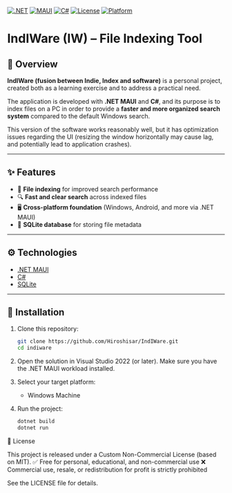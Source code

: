 [![.NET](https://img.shields.io/badge/.NET-7.0-blue?logo=.net&logoColor=white)](https://dotnet.microsoft.com/)
[![MAUI](https://img.shields.io/badge/.NET%20MAUI-UI-blueviolet?logo=.net&logoColor=white)](https://learn.microsoft.com/dotnet/maui/)
[![C#](https://img.shields.io/badge/C%23-Programming-blue?logo=c-sharp&logoColor=white)](https://learn.microsoft.com/dotnet/csharp/)
[![License](https://img.shields.io/badge/License-Non--Commercial-orange)](LICENSE)
[![Platform](https://img.shields.io/badge/Platform-Windows-lightgrey)](#)

# IndIWare (IW) – File Indexing Tool

## 📌 Overview
**IndIWare (fusion between Indie, Index and software)** is a personal project, created both as a learning exercise and to address a practical need.  

The application is developed with **.NET MAUI** and **C#**, and its purpose is to index files on a PC in order to provide a **faster and more organized search system** compared to the default Windows search.

This version of the software works reasonably well, but it has optimization issues regarding the UI (resizing the window horizontally may cause lag, and potentially lead to application crashes).

---

## ✨ Features
- 📂 **File indexing** for improved search performance  
- 🔍 **Fast and clear search** across indexed files  
- 🖥️ **Cross-platform foundation** (Windows, Android, and more via .NET MAUI)  
- 💾 **SQLite database** for storing file metadata
  
---

## ⚙️ Technologies
- [.NET MAUI](https://learn.microsoft.com/dotnet/maui/)  
- [C#](https://learn.microsoft.com/dotnet/csharp/)  
- [SQLite](https://www.sqlite.org/)  

---

## 🚀 Installation
1. Clone this repository:
   ```bash
   git clone https://github.com/Hiroshisar/IndIWare.git
   cd indiware

2. Open the solution in Visual Studio 2022 (or later).
   Make sure you have the .NET MAUI workload installed.

3. Select your target platform:
    - Windows Machine

4. Run the project:
   ```bash
   dotnet build
   dotnet run
   
📖 License

This project is released under a Custom Non-Commercial License (based on MIT).
✅ Free for personal, educational, and non-commercial use
❌ Commercial use, resale, or redistribution for profit is strictly prohibited

See the LICENSE file for details.
